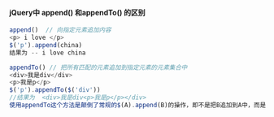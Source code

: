 #### jQuery中 append() 和appendTo() 的区别

```js
append()  // 向指定元素追加内容
<p> i love </p>
$('p').append(china)
结果为 -- i love china

appendTo() // 把所有匹配的元素追加到指定元素的元素集合中
<div>我是div</div> 
<p>我是p</p>
$('p').appendTo($('div'))
//结果为  <div>我是div<p>我是p</p></div> 
使用appendTo这个方法是颠倒了常规的$(A).append(B)的操作，即不是把B追加到A中，而是把A追加到B中。
```

